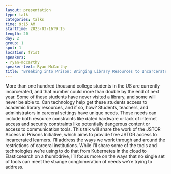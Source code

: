 ```yaml
---
layout: presentation
type: talk
categories: talks
time: 9:15 AM
startTime: 2023-03-16T9:15
length: 20
day: 2
group: 1
spot: 1
location: frist
speakers:
- ryan-mccarthy
speaker-text: Ryan McCarthy
title: "Breaking into Prison: Bringing Library Resources to Incarcerated Learners"
---
```

More than one hundred thousand college students in the US are currently incarcerated, and that number could more than double by the end of next year. Some of these students have never visited a library, and some will never be able to. Can technology help get these students access to academic library resources, and if so, how?   Students, teachers, and administrators in carceral settings have unique needs. Those needs can include both resource constraints like dated hardware or lack of internet access and security constraints like potentially dangerous content or access to communication tools. This talk will share the work of the JSTOR Access in Prisons Initiative, which aims to provide free JSTOR access to incarcerated learners. I’ll address the ways we work through and around the restrictions of carceral institutions. While I’ll share some of the tools and technologies we’re using to do that from Kubernetes in the cloud to Elasticsearch on a thumbdrive, I’ll focus more on the ways that no single set of tools can meet the strange conglomeration of needs we’re trying to address. 
